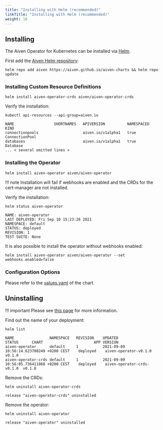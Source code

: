 ```yaml
---
title: "Installing with Helm (recommended)"
linkTitle: "Installing with Helm (recommended)"
weight: 10
---
```


## Installing 

The Aiven Operator for Kubernetes can be installed via [Helm](https://helm.sh/). 

First add the [Aiven Helm repository](https://github.com/aiven/aiven-charts):

```shell
helm repo add aiven https://aiven.github.io/aiven-charts && helm repo update
```

### Installing Custom Resource Definitions

```shell
helm install aiven-operator-crds aiven/aiven-operator-crds
```

Verify the installation:
```shell
kubectl api-resources --api-group=aiven.io
```

```{ .shell .no-copy }
NAME                  SHORTNAMES   APIVERSION          NAMESPACED   KIND
connectionpools                    aiven.io/v1alpha1   true         ConnectionPool
databases                          aiven.io/v1alpha1   true         Database
... < several omitted lines >
```

### Installing the Operator

```shell
helm install aiven-operator aiven/aiven-operator
```

!!! note
    Installation will fail if webhooks are enabled and the CRDs for the cert-manager are not installed.

Verify the installation: 
```shell
helm status aiven-operator
```

```{ .shell .no-copy }
NAME: aiven-operator
LAST DEPLOYED: Fri Sep 10 15:23:26 2021
NAMESPACE: default
STATUS: deployed
REVISION: 1
TEST SUITE: None
```

It is also possible to install the operator without webhooks enabled:
```shell
helm install aiven-operator aiven/aiven-operator --set webhooks.enabled=false
```

### Configuration Options

Please refer to the [values.yaml](https://github.com/aiven/aiven-charts/blob/main/charts/aiven-operator/values.yaml) of the chart.

## Uninstalling 

!!! important
    Please see [this page](uninstalling.md) for more information.

Find out the name of your deployment:

```shell
helm list
```

```{ .shell .no-copy }
NAME               	NAMESPACE	REVISION	UPDATED                                 	STATUS  	CHART                     	APP VERSION
aiven-operator     	default  	1       	2021-09-09 10:56:14.623700249 +0200 CEST	deployed	aiven-operator-v0.1.0     	v0.1.0     
aiven-operator-crds	default  	1       	2021-09-09 10:56:05.736411868 +0200 CEST	deployed	aiven-operator-crds-v0.1.0	v0.1.0
```

Remove the CRDs:

```shell
helm uninstall aiven-operator-crds
```

```{ .shell .no-copy }
release "aiven-operator-crds" uninstalled
```

Remove the operator:

```shell
helm uninstall aiven-operator
```

```{ .shell .no-copy }
release "aiven-operator" uninstalled
```

